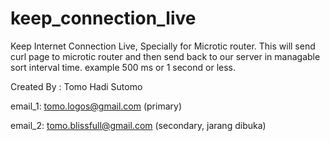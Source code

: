 # keep_connection_live
Keep Internet Connection Live, Specially for Microtic router. This will send curl page to microtic router and then send back to our server in managable sort interval time. example 500 ms or 1 second or less.

Created By : Tomo Hadi Sutomo

email_1: tomo.logos@gmail.com (primary)

email_2: tomo.blissfull@gmail.com (secondary, jarang dibuka)
